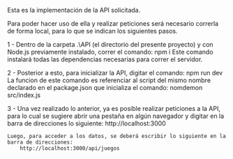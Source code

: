 Esta es la implementación de la API solicitada.

Para poder hacer uso de ella y realizar peticiones será necesario correrla de forma
local, para lo que se indican los siguientes pasos.

1 - Dentro de la carpeta .\API (el directorio del presente proyecto) y con Node.js previamente instalado,
    correr el comando:
        npm i
    Este comando instalará todas las dependencias necesarias para correr el servidor.

2 - Posterior a esto, para inicializar la API, digitar el comando:
        npm run dev
    La funcion de este comando es referenciar al script del mismo nombre declarado en el package.json 
    que inicializa el comando: nomdemon src/index.js

3 - Una vez realizado lo anterior, ya es posible realizar peticiones a la API, para lo cual se sugiere 
    abrir una pestaña en algún navegador y digitar en la barra de direcciones lo siguiente:
        http://localhost:3000
    
    Luego, para acceder a los datos, se deberá escribir lo siguiente en la barra de direcciones:
        http://localhost:3000/api/juegos